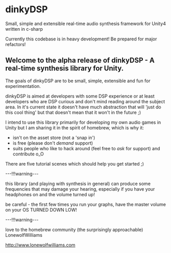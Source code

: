 dinkyDSP
========

Small, simple and extensible real-time audio synthesis framework for Unity4 written in c-sharp

Currently this codebase is in heavy development! Be prepared for major refactors!

Welcome to the alpha release of dinkyDSP - A real-time synthesis library for Unity.
-----------------------------------------------------------------------------------

The goals of dinkyDSP are to be small, simple, extensible and fun for experimentation.

dinkyDSP is aimed at developers with some DSP experience or at least developers who are DSP curious and don't mind reading around the subject area. In it's current state it doesn't have much abstraction that will 'just do this cool thing' but that doesn't mean that it won't in the future ;)

I intend to use this library primarily for developing my own audio games in Unity but I am sharing it in the spirit of homebrew, which is why it: 

- isn't on the asset store (not a 'snap in')
- is free (please don't *demand* support)
- suits people who like to hack around (feel free to *ask* for support) and contribute o_O

There are five tutorial scenes which should help you get started ;)

---!!!warning---

this library (and playing with synthesis in general) can produce some frequencies that may damage your hearing, especially if you have your headphones on and the volume turned up!

be careful - the first few times you run your graphs, have the master volume on your OS TURNED DOWN LOW!

---!!!warning---

love to the homebrew community (the surprisingly approachable) LonewolfWilliams

http://www.lonewolfwilliams.com
